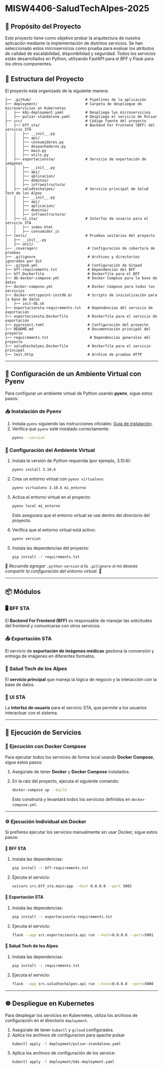 # MISW4406-SaludTechAlpes-2025

## 🎯 Propósito del Proyecto

Este proyecto tiene como objetivo probar la arquitectura de nuestra aplicación mediante la implementación de distintos servicios. Se han seleccionado estos microservicios como prueba para evaluar los atributos de calidad de escalabilidad, disponibilidad y seguridad. Todos los servicios están desarrollados en Python, utilizando FastAPI para el BFF y Flask para los otros componentes.

## 📁 Estructura del Proyecto

El proyecto está organizado de la siguiente manera:

```plaintext
├── .github/                         # Pipelines de la aplicación
├── deployment/                      # Carpeta de despliegue de microservicios en Kubernetes
│   ├── k8s-deployment.yaml          # Despliega los microservicios
│   ├── pulsar-standalone.yaml       # Despliega el servicio de Pulsar
├── src/                             # Código fuente del proyecto
│   ├── bff_sta/                     # Backend For Frontend (BFF) del servicio STA
│   │   ├── __init__.py
│   │   ├── api/
│   │   ├── consumidores.py
│   │   ├── despachadores.py
│   │   ├── main.py
│   │   ├── utils.py
│   ├── exportacionsta/              # Servicio de exportación de imágenes
│   │   ├── __init__.py
│   │   ├── api/
│   │   ├── aplicacion/
│   │   ├── dominio/
│   │   ├── infraestructura/
│   ├── saludtechalpes/              # Servicio principal de Salud Tech de los Alpes
│   │   ├── __init__.py
│   │   ├── api/
│   │   ├── aplicacion/
│   │   ├── dominio/
│   │   ├── infraestructura/
│   ├── ui_sta/                      # Interfaz de usuario para el servicio STA
│   │   ├── index.html
│   │   ├── consumidor.js
├── tests/                           # Pruebas unitarias del proyecto
│   ├── __init__.py
│   ├── unit/
├── .coveragerc                       # Configuración de cobertura de pruebas
├── .gitignore                        # Archivos y directorios ignorados por Git
├── .gitpod.yml                       # Configuración de Gitpod
├── bff-requirements.txt              # Dependencias del BFF
├── bff.Dockerfile                    # Dockerfile para el BFF
├── db-docker-compose.yml             # Docker Compose para la base de datos
├── docker-compose.yml                # Docker Compose para todos los servicios
├── docker-entrypoint-initdb.d/       # Scripts de inicialización para la base de datos
│   ├── init-db.sh
├── exportacionsta-requirements.txt   # Dependencias del servicio de exportación
├── exportacionsta.Dockerfile         # Dockerfile para el servicio de exportación
├── pyproject.toml                    # Configuración del proyecto
├── README.md                         # Documentación principal del proyecto
├── requirements.txt                   # Dependencias generales del proyecto
├── saludtechalpes.Dockerfile         # Dockerfile para el servicio principal
├── test.http                         # Archivo de pruebas HTTP
```

---

## 🐍 Configuración de un Ambiente Virtual con Pyenv

Para configurar un ambiente virtual de Python usando **pyenv**, sigue estos pasos:

### 📥 Instalación de Pyenv
1. Instala `pyenv` siguiendo las instrucciones oficiales: [Guía de instalación](https://github.com/pyenv/pyenv#installation).
2. Verifica que `pyenv` esté instalado correctamente:
   ```sh
   pyenv --version
   ```

### 🔧 Configuración del Ambiente Virtual
1. Instala la versión de Python requerida (por ejemplo, 3.10.6):
   ```sh
   pyenv install 3.10.6
   ```
2. Crea un entorno virtual con `pyenv virtualenv`:
   ```sh
   pyenv virtualenv 3.10.6 mi_entorno
   ```
3. Activa el entorno virtual en el proyecto:
   ```sh
   pyenv local mi_entorno
   ```
   Esto asegurará que el entorno virtual se use dentro del directorio del proyecto.

4. Verifica que el entorno virtual está activo:
   ```sh
   pyenv version
   ```

5. Instala las dependencias del proyecto:
   ```sh
   pip install -r requirements.txt
   ```

📌 *Recuerda agregar `.python-version` a tu `.gitignore` si no deseas compartir la configuración del entorno virtual.* 🚀

---

## 📦 Módulos

### 🖥️ BFF STA
El **Backend For Frontend (BFF)** es responsable de manejar las solicitudes del frontend y comunicarse con otros servicios.

### 📤 Exportación STA
El servicio de **exportación de imágenes médicas** gestiona la conversión y entrega de imágenes en diferentes formatos.

### 🏥 Salud Tech de los Alpes
El **servicio principal** que maneja la lógica de negocio y la interacción con la base de datos.

### 🎨 UI STA
La **interfaz de usuario** para el servicio STA, que permite a los usuarios interactuar con el sistema.

---

## 🚀 Ejecución de Servicios

### 🐳 Ejecución con Docker Compose
Para ejecutar todos los servicios de forma local usando **Docker Compose**, sigue estos pasos:

1. Asegúrate de tener **Docker** y **Docker Compose** instalados.
2. En la raíz del proyecto, ejecuta el siguiente comando:

   ```sh
   docker-compose up --build
   ```

   Esto construirá y levantará todos los servicios definidos en `docker-compose.yml`.

---

### ⚙️ Ejecución Individual sin Docker
Si prefieres ejecutar los servicios manualmente sin usar Docker, sigue estos pasos:

#### 🔹 **BFF STA**
1. Instala las dependencias:
   ```sh
   pip install -r bff-requirements.txt
   ```
2. Ejecuta el servicio:
   ```sh
   uvicorn src.bff_sta.main:app --host 0.0.0.0 --port 5002
   ```

#### 🔹 **Exportación STA**
1. Instala las dependencias:
   ```sh
   pip install -r exportacionsta-requirements.txt
   ```
2. Ejecuta el servicio:
   ```sh
   flask --app src.exportacionsta.api run --host=0.0.0.0 --port=5001
   ```

#### 🔹 **Salud Tech de los Alpes**
1. Instala las dependencias:
   ```sh
   pip install -r requirements.txt
   ```
2. Ejecuta el servicio:
   ```sh
   flask --app src.saludtechalpes.api run --host=0.0.0.0 --port=5000
   ```

---

## ☸️ Despliegue en Kubernetes
Para desplegar los servicios en Kubernetes, utiliza los archivos de configuración en el directorio `deployment`.

1. Asegúrate de tener `kubectl` y `gcloud` configurados.
2. Aplica los archivos de configuracion para apache pulsar
    ```sh
   kubectl apply -f deployment/pulsar-standalone.yaml
   ```
3. Aplica los archivos de configuración de los service:
   ```sh
   kubectl apply -f deployment/k8s-deployment.yaml
   ```

